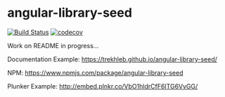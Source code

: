 # angular-library-seed

[![Build Status](https://travis-ci.org/trekhleb/angular-library-seed.svg?branch=master)](https://travis-ci.org/trekhleb/angular-library-seed)
[![codecov](https://codecov.io/gh/trekhleb/angular-library-seed/branch/master/graph/badge.svg)](https://codecov.io/gh/trekhleb/angular-library-seed)

Work on README in progress...

Documentation Example: https://trekhleb.github.io/angular-library-seed/

NPM: https://www.npmjs.com/package/angular-library-seed

Plunker Example: http://embed.plnkr.co/VbO1hldrCfF6ITG6VvGG/
